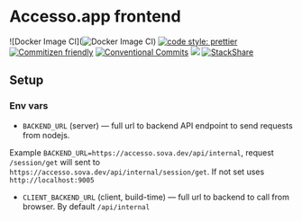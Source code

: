 # Accesso.app frontend

![Docker Image CI](![Docker Image CI](https://github.com/accesso-app/frontend/workflows/Docker%20Image%20CI/badge.svg)) [![code style: prettier](https://img.shields.io/badge/code_style-prettier-ff69b4.svg)](http://prettier.io) [![Commitizen friendly](https://img.shields.io/badge/commitizen-friendly-brightgreen.svg)](http://commitizen.github.io/cz-cli/) [![Conventional Commits](https://img.shields.io/badge/Conventional%20Commits-1.0.0-yellow.svg)](https://conventionalcommits.org) [![](https://img.shields.io/badge/feature/slices-1.0-blue)](https://featureslices.dev/v1.0) [![StackShare](http://img.shields.io/badge/tech-stack-0690fa.svg?style=flat)](https://stackshare.io/accessoapp/frontend)

## Setup

### Env vars

- `BACKEND_URL` (server) — full url to backend API endpoint to send requests from nodejs.

Example `BACKEND_URL=https://accesso.sova.dev/api/internal`, request `/session/get` will sent to `https://accesso.sova.dev/api/internal/session/get`. If not set uses `http://localhost:9005`

- `CLIENT_BACKEND_URL` (client, build-time) — full url to backend to call from browser. By default `/api/internal`

